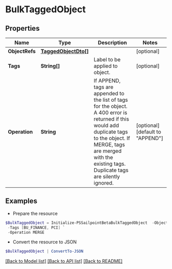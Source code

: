 # BulkTaggedObject
## Properties

Name | Type | Description | Notes
------------ | ------------- | ------------- | -------------
**ObjectRefs** | [**TaggedObjectDto[]**](TaggedObjectDto.md) |  | [optional] 
**Tags** | **String[]** | Label to be applied to object. | [optional] 
**Operation** | **String** | If APPEND, tags are appended to the list of tags for the object. A 400 error is returned if this would add duplicate tags to the object.  If MERGE, tags are merged with the existing tags. Duplicate tags are silently ignored. | [optional] [default to "APPEND"]

## Examples

- Prepare the resource
```powershell
$BulkTaggedObject = Initialize-PSSailpointBetaBulkTaggedObject  -ObjectRefs null `
 -Tags [BU_FINANCE, PCI] `
 -Operation MERGE
```

- Convert the resource to JSON
```powershell
$BulkTaggedObject | ConvertTo-JSON
```

[[Back to Model list]](../README.md#documentation-for-models) [[Back to API list]](../README.md#documentation-for-api-endpoints) [[Back to README]](../README.md)

